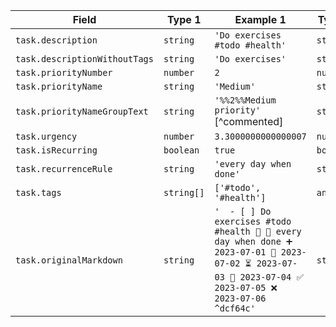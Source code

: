 <!-- placeholder to force blank line before included text -->

| Field | Type 1 | Example 1 | Type 2 | Example 2 |
| ----- | ----- | ----- | ----- | ----- |
| `task.description` | `string` | `'Do exercises #todo #health'` | `string` | `'minimal task'` |
| `task.descriptionWithoutTags` | `string` | `'Do exercises'` | `string` | `'minimal task'` |
| `task.priorityNumber` | `number` | `2` | `number` | `3` |
| `task.priorityName` | `string` | `'Medium'` | `string` | `'Normal'` |
| `task.priorityNameGroupText` | `string` | `'%%2%%Medium priority'` [^commented] | `string` | `'%%3%%Normal priority'` [^commented] |
| `task.urgency` | `number` | `3.3000000000000007` | `number` | `1.9500000000000002` |
| `task.isRecurring` | `boolean` | `true` | `boolean` | `false` |
| `task.recurrenceRule` | `string` | `'every day when done'` | `string` | `''` |
| `task.tags` | `string[]` | `['#todo', '#health']` | `any[]` | `[]` |
| `task.originalMarkdown` | `string` | `'  - [ ] Do exercises #todo #health 🔼 🔁 every day when done ➕ 2023-07-01 🛫 2023-07-02 ⏳ 2023-07-03 📅 2023-07-04 ✅ 2023-07-05 ❌ 2023-07-06 ^dcf64c'` | `string` | `'- [/] minimal task'` |


<!-- placeholder to force blank line after included text -->
